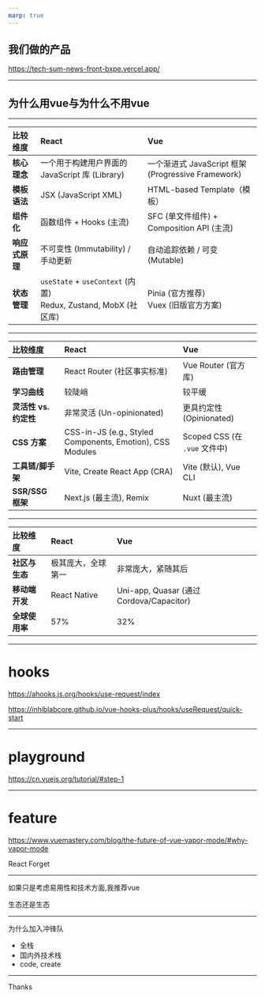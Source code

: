 ```yaml
---
marp: true
---
```

## 我们做的产品
https://tech-sum-news-front-bxpe.vercel.app/

--------------

## 为什么用vue与为什么不用vue
--------
| 比较维度 | React | Vue |
| :--- | :--- | :--- |
| **核心理念** | 一个用于构建用户界面的 JavaScript 库 (Library) | 一个渐进式 JavaScript 框架 (Progressive Framework) |
| **模板语法** | JSX (JavaScript XML) | HTML-based Template（模板） |
| **组件化** | 函数组件 + Hooks (主流) | SFC (单文件组件) + Composition API (主流) |
| **响应式原理**| 不可变性 (Immutability) / 手动更新 | 自动追踪依赖 / 可变 (Mutable) |
| **状态管理** | `useState` + `useContext` (内置)<br/>Redux, Zustand, MobX (社区库) | Pinia (官方推荐)<br/>Vuex (旧版官方方案) |
----------

| 比较维度 | React | Vue |
| :--- | :--- | :--- |
| **路由管理** | React Router (社区事实标准) | Vue Router (官方库) |
| **学习曲线** | 较陡峭 | 较平缓 |
| **灵活性 vs. 约定性** | 非常灵活 (Un-opinionated) | 更具约定性 (Opinionated) |
| **CSS 方案** | CSS-in-JS (e.g., Styled Components, Emotion), CSS Modules | Scoped CSS (在 `.vue` 文件中) |
| **工具链/脚手架** | Vite, Create React App (CRA) | Vite (默认), Vue CLI |
| **SSR/SSG 框架** | Next.js (最主流), Remix | Nuxt (最主流) |

--------
| 比较维度 | React | Vue |
| :--- | :--- | :--- |
| **社区与生态** | 极其庞大，全球第一 | 非常庞大，紧随其后 |
| **移动端开发**| React Native | Uni-app, Quasar (通过 Cordova/Capacitor) |
| **全球使用率**| 57% | 32% |

------------
# hooks

https://ahooks.js.org/hooks/use-request/index

https://inhiblabcore.github.io/vue-hooks-plus/hooks/useRequest/quick-start

------------
# playground

https://cn.vuejs.org/tutorial/#step-1


------
# feature
https://www.vuemastery.com/blog/the-future-of-vue-vapor-mode/#why-vapor-mode

React Forget

--------
如果只是考虑易用性和技术方面,我推荐vue

生态还是生态

-------

为什么加入冲锋队
- 全栈
- 国内外技术栈
- code, create

-------

Thanks
